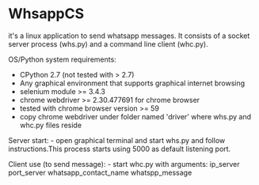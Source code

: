 # WhsappCS

it's a linux application to send whatsapp messages. 
It consists of a socket server process (whs.py) and a command line client (whc.py).

OS/Python system requirements:

- CPython 2.7 (not tested with > 2.7)
- Any graphical environment that supports graphical internet browsing 
- selenium module >= 3.4.3
- chrome webdriver >= 2.30.477691 for chrome browser
- tested with chrome browser version >= 59
- copy chrome webdriver under folder named 'driver' where whs.py and whc.py files reside

Server start:
	- open graphical terminal and start whs.py and follow instructions.This process starts using 5000 as default listening port. 

Client use (to send message):
	- start whc.py with arguments: ip_server port_server whatsapp_contact_name whatspp_message
